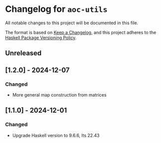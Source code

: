 # Changelog for `aoc-utils`

All notable changes to this project will be documented in this file.

The format is based on [Keep a Changelog](https://keepachangelog.com/en/1.0.0/),
and this project adheres to the
[Haskell Package Versioning Policy](https://pvp.haskell.org/).

## Unreleased

## [1.2.0] - 2024-12-07

### Changed

- More general map construction from matrices

## [1.1.0] - 2024-12-01

### Changed

- Upgrade Haskell version to 9.6.6, lts 22.43
